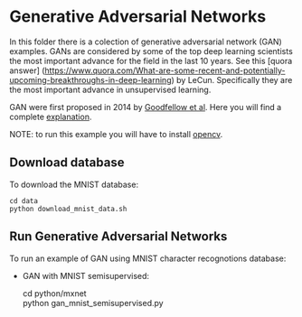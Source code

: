 # Generative Adversarial Networks

In this folder there is a colection of generative adversarial network (GAN) examples. GANs are considered by some of the
top deep learning scientists the most important advance for the field in the last 10 years. See this [quora answer]
(https://www.quora.com/What-are-some-recent-and-potentially-upcoming-breakthroughs-in-deep-learning) by
LeCun. Specifically they are the most important advance in unsupervised learning.

GAN were first proposed in 2014 by [Goodfellow et al](https://papers.nips.cc/paper/5423-generative-adversarial-nets.pdf). Here you will find a complete [explanation](https://code.facebook.com/posts/1587249151575490/a-path-to-unsupervised-learning-through-adversarial-networks).
 
NOTE: to run this example you will have to install [opencv](http://opencv.org/).


## Download database

To download the MNIST database:

    cd data
    python download_mnist_data.sh

## Run Generative Adversarial Networks

To run an example of GAN using MNIST character recognotions database: 

* GAN with MNIST semisupervised:
    
    cd python/mxnet  
    python gan_mnist_semisupervised.py
    